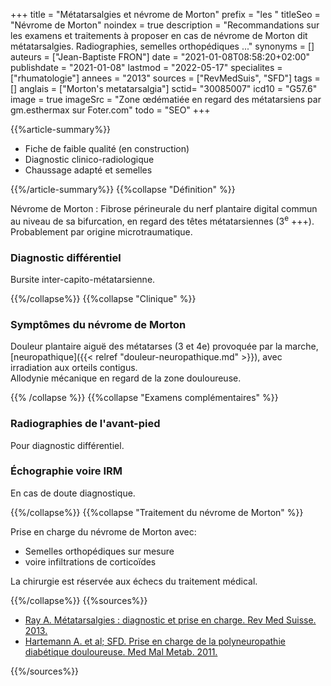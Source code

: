 +++
title = "Métatarsalgies et névrome de Morton"
prefix = "les "
titleSeo = "Névrome de Morton"
noindex = true
description = "Recommandations sur les examens et traitements à proposer en cas de névrome de Morton dit métatarsalgies. Radiographies, semelles orthopédiques ..."
synonyms = []
auteurs = ["Jean-Baptiste FRON"]
date = "2021-01-08T08:58:20+02:00"
publishdate = "2021-01-08"
lastmod = "2022-05-17"
specialites = ["rhumatologie"]
annees = "2013"
sources = ["RevMedSuis", "SFD"]
tags = []
anglais = ["Morton's metatarsalgia"]
sctid= "30085007"
icd10 = "G57.6"
image = true
imageSrc = "Zone œdématiée en regard des métatarsiens par gm.esthermax sur Foter.com"
todo = "SEO"
+++

{{%article-summary%}}

- Fiche de faible qualité (en construction)
- Diagnostic clinico-radiologique
- Chaussage adapté et semelles

{{%/article-summary%}}
{{%collapse "Définition" %}}

Névrome de Morton
: Fibrose périneurale du nerf plantaire digital commun au niveau de sa bifurcation, en regard des têtes métatarsiennes (3<sup>e</sup> +++).  
Probablement par origine microtraumatique.

### Diagnostic différentiel

Bursite inter-capito-métatarsienne.

{{%/collapse%}}
{{%collapse "Clinique" %}}

### Symptômes du névrome de Morton

Douleur plantaire aiguë des métatarses (3 et 4e) provoquée par la marche, [neuropathique]({{< relref "douleur-neuropathique.md" >}}), avec irradiation aux orteils contigus.  
Allodynie mécanique en regard de la zone douloureuse.

{{% /collapse %}}
{{%collapse "Examens complémentaires" %}}

### Radiographies de l'avant-pied

Pour diagnostic différentiel.

### Échographie voire IRM

En cas de doute diagnostique.

{{%/collapse%}}
{{%collapse "Traitement du névrome de Morton" %}}

Prise en charge du névrome de Morton avec:

- Semelles orthopédiques sur mesure
- voire infiltrations de corticoïdes

La chirurgie est réservée aux échecs du traitement médical.

{{%/collapse%}}
{{%sources%}}

- [Ray A. Métatarsalgies : diagnostic et prise en charge. Rev Med Suisse. 2013.](https://www.revmed.ch/RMS/2013/RMS-N-411/Metatarsalgies-diagnostic-et-prise-en-charge)
- [Hartemann A. et al; SFD. Prise en charge de la polyneuropathie diabétique douloureuse. Med Mal Metab. 2011.](https://www.sfdiabete.org/sites/www.sfdiabete.org/files/files/ressources/mmm_2011_guide_polyneuropathie-.pdf)

{{%/sources%}}
